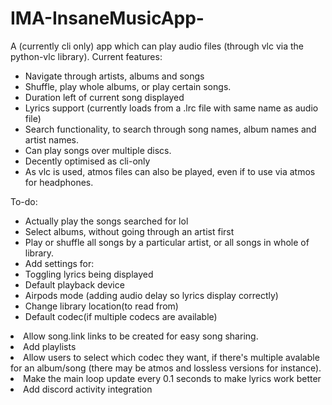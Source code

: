 # IMA-InsaneMusicApp-
A (currently cli only) app which can play audio files (through vlc via the python-vlc library).
Current features:
<ul>
<li>Navigate through artists, albums and songs</li>
<li>Shuffle, play whole albums, or play certain songs.</li>
<li>Duration left of current song displayed</li>
<li>Lyrics support (currently loads from a .lrc file with same name as audio file)</li>
<li>Search functionality, to search through song names, album names and artist names.</li>
<li>Can play songs over multiple discs.</li>
<li>Decently optimised as cli-only</li>
<li>As vlc is used, atmos files can also be played, even if to use via atmos for headphones.</li>
</ul>
To-do:
<ul>
<li>Actually play the songs searched for lol</li>
<li>Select albums, without going through an artist first</li>
<li>Play or shuffle all songs by a particular artist, or all songs in whole of library.</li>
<li>Add settings for:
<li>Toggling lyrics being displayed</li>
<li>Default playback device</li>
<li>Airpods mode (adding audio delay so lyrics display correctly)</li>
<li>Change library location(to read from)</li>
<li>Default codec(if multiple codecs are available)</li>
</ul>
<li>Allow song.link links to be created for easy song sharing.
<li>Add playlists</li>
<li>Allow users to select which codec they want, if there's multiple avalable for an album/song (there may be atmos and lossless versions for instance).
<li>Make the main loop update every 0.1 seconds to make lyrics work better
<li>Add discord activity integration
